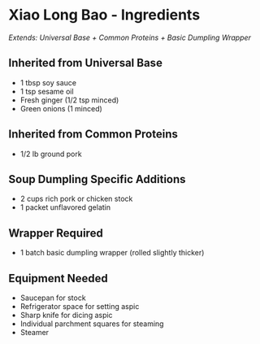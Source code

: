 # Xiao Long Bao - Ingredients

*Extends: Universal Base + Common Proteins + Basic Dumpling Wrapper*

## Inherited from Universal Base
- 1 tbsp soy sauce
- 1 tsp sesame oil
- Fresh ginger (1/2 tsp minced)
- Green onions (1 minced)

## Inherited from Common Proteins
- 1/2 lb ground pork

## Soup Dumpling Specific Additions
- 2 cups rich pork or chicken stock
- 1 packet unflavored gelatin

## Wrapper Required
- 1 batch basic dumpling wrapper (rolled slightly thicker)

## Equipment Needed
- Saucepan for stock
- Refrigerator space for setting aspic
- Sharp knife for dicing aspic
- Individual parchment squares for steaming
- Steamer
